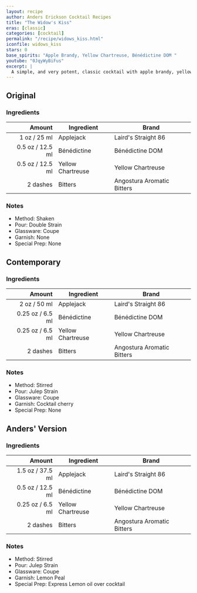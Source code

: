 ```yaml
---
layout: recipe
author: Anders Erickson Cocktail Recipes
title: "The Widow's Kiss"
eras: [classic]
categories: [cocktail]
permalink: "/recipe/widows_kiss.html"
iconfile: widows_kiss
stars: 0
base_spirits: "Apple Brandy, Yellow Chartreuse, Bénédictine DOM "
youtube: "0JqyWyBiFus"
excerpt: |
  A simple, and very potent, classic cocktail with apple brandy, yellow Chartreuse and Benedictine.
---
```


<div class="subrecipe" markdown="1">

## Original

### Ingredients

|   Amount | Ingredient        | Brand                      |
| -------: | ----------------- | -------------------------- |
|     1 oz / 25 ml | Applejack         | Laird's Straight 86        |
|   0.5 oz / 12.5 ml | Bénédictine       | Bénédictine DOM            |
|   0.5 oz / 12.5 ml | Yellow Chartreuse | Yellow Chartreuse          |
| 2 dashes | Bitters           | Angostura Aromatic Bitters |

### Notes

- Method: Shaken
- Pour: Double Strain
- Glassware: Coupe
- Garnish: None
- Special Prep: None

</div>
<div class="subrecipe" markdown="1">

## Contemporary

### Ingredients

|   Amount | Ingredient        | Brand                      |
| -------: | ----------------- | -------------------------- |
|     2 oz / 50 ml | Applejack         | Laird's Straight 86        |
|  0.25 oz / 6.5 ml | Bénédictine       | Bénédictine DOM            |
|  0.25 oz / 6.5 ml | Yellow Chartreuse | Yellow Chartreuse          |
| 2 dashes | Bitters           | Angostura Aromatic Bitters |

### Notes

- Method: Stirred
- Pour: Julep Strain
- Glassware: Coupe
- Garnish: Cocktail cherry
- Special Prep: None

</div>
<div class="subrecipe" markdown="1">

## Anders' Version

### Ingredients

|   Amount | Ingredient        | Brand                      |
| -------: | ----------------- | -------------------------- |
|   1.5 oz / 37.5 ml | Applejack         | Laird's Straight 86        |
|   0.5 oz / 12.5 ml | Bénédictine       | Bénédictine DOM            |
|  0.25 oz / 6.5 ml | Yellow Chartreuse | Yellow Chartreuse          |
| 2 dashes | Bitters           | Angostura Aromatic Bitters |

### Notes

- Method: Stirred
- Pour: Julep Strain
- Glassware: Coupe
- Garnish: Lemon Peal
- Special Prep: Express Lemon oil over cocktail

</div>
